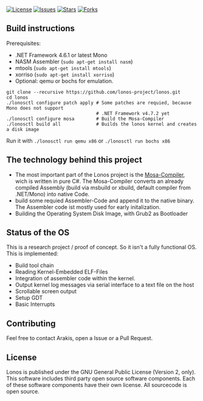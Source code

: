 [![License][github-license]][github-license-link]  [![Issues][github-issues]][github-issues-link]  [![Stars][github-stars]][github-stars-link]  [![Forks][github-forks]][github-forks-link]

[github-forks]: https://img.shields.io/github/forks/lonos-project/lonos.svg
[github-forks-link]: https://github.com/lonos-project/lonos/network
[github-stars]: https://img.shields.io/github/stars/lonos-project/lonos.svg
[github-stars-link]: https://github.com/lonos-project/lonos/stargazers
[github-issues]: https://img.shields.io/github/issues/lonos-project/lonos.svg
[github-issues-link]: https://github.com/lonos-project/lonos/issues
[github-license]: https://img.shields.io/badge/license-GPL-blue.svg
[github-license-link]: https://raw.githubusercontent.com/lonos-project/lonos/master/LICENSE.txt

## Build instructions

Prerequisites:
- .NET Framework 4.6.1 or latest Mono
- NASM Assembler (`sudo apt-get install nasm`)
- mtools (`sudo apt-get install mtools`)
- xorriso (`sudo apt-get install xorriso`)
- Optional: qemu or bochs for emulation.

```
git clone --recursive https://github.com/lonos-project/lonos.git
cd lonos 
./lonosctl configure patch apply # Some patches are requied, because Mono does not support
                                 # .NET Framework v4.7.2 yet
./lonosctl configure mosa        # Build the Mosa-Compiler
./lonosctl build all             # Builds the lonos kernel and creates a disk image
```
Run it with `./lonosctl run qemu x86` or `./lonosctl run bochs x86`

## The technology behind this project

- The most important part of the Lonos project is the [Mosa-Compiler](https://github.com/mosa/MOSA-Project), wich is written in pure C#. The Mosa-Compiler converts an already compiled Assembly (build via msbuild or xbuild, default compiler from .NET/Mono) into native Code.
- build some requied Assembler-Code  and append it to the native binary. The Assembler code ist mostly used for early initalization.
- Building the Operating System Disk Image, with Grub2 as Bootloader

## Status of the OS

This is a research project / proof of concept. So it isn't a fully functional OS. This is implemented:

- Build tool chain
- Reading Kernel-Embedded ELF-Files
- Integration of assembler code within the kernel.
- Output kernel log messages via serial interface to a text file on the host
- Scrollable screen output
- Setup GDT
- Basic Interrupts

## Contributing

Feel free to contact Arakis, open a Issue or a Pull Request.

## License
Lonos is published under the GNU General Public License (Version 2, only). This software includes third party open source software components. Each of these software components have their own license. All sourcecode is open source.
